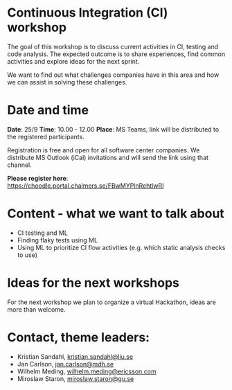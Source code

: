 # Continuous Integration (CI) workshop
The goal of this workshop is to discuss current activities in CI, testing and code analysis. The expected outcome is to share experiences, find common activities and explore ideas for the next sprint. 

We want to find out what challenges companies have in this area and how we can assist in solving these challenges. 

# Date and time
**Date**: 25/9
**Time**: 10.00 - 12.00
**Place**: MS Teams, link will be distributed to the registered participants. 

Registration is free and open for all software center companies. We distribute MS Outlook (iCal) invitations and will send the link using that channel. 

**Please register here**: https://choodle.portal.chalmers.se/FBwMYPlnRehtlwRI

# Content - what we want to talk about
* CI testing and ML
* Finding flaky tests using ML
* Using ML to prioritize CI flow activities (e.g. which static analysis checks to use)

# Ideas for the next workshops
For the next workshop we plan to organize a virtual Hackathon, ideas are more than welcome. 

# Contact, theme leaders:
* Kristian Sandahl, kristian.sandahl@liu.se
* Jan Carlson, jan.carlson@mdh.se
* Wilhelm Meding, wilhelm.meding@ericsson.com
* Miroslaw Staron, miroslaw.staron@gu.se 
